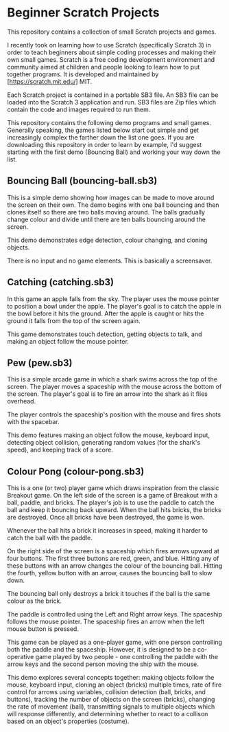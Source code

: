 # Beginner Scratch Projects

This repository contains a collection of small Scratch projects and games.

I recently took on learning how to use Scratch (specifically Scratch 3) in order
to teach beginners about simple coding processes and making their own small games.
Scratch is a free coding development environment and community aimed at children and
people looking to learn how to put together programs. It is developed and maintained
by [https://scratch.mit.edu/] MIT.

Each Scratch project is contained in a portable SB3 file. An SB3 file can be loaded
into the Scratch 3 application and run. SB3 files are Zip files which contain the
code and images required to run them.

This repository contains the following demo programs and small games. Generally
speaking, the games listed below start out simple and get increasingly complex
the farther down the list one goes. If you are downloading this repository in
order to learn by example, I'd suggest starting with the first demo (Bouncing Ball)
and working your way down the list.


## Bouncing Ball (bouncing-ball.sb3)

This is a simple demo showing how images can be made to move around the screen
on their own. The demo begins with one ball bouncing and then clones itself so
there are two balls moving around. The balls gradually change colour and divide
until there are ten balls bouncing around the screen.

This demo demonstrates edge detection, colour changing, and cloning objects.

There is no input and no game elements. This is basically a screensaver.


## Catching (catching.sb3)

In this game an apple falls from the sky. The player uses the mouse pointer to position
a bowl under the apple. The player's goal is to catch the apple in the bowl before it hits
the ground. After the apple is caught or hits the ground it falls from the top of the
screen again.

This game demonstrates touch detection, getting objects to talk, and making an object
follow the mouse pointer.


## Pew (pew.sb3)

This is a simple arcade game in which a shark swims across the top of the screen. The player
moves a spaceship with the mouse across the bottom of the screen. The player's goal is to
fire an arrow into the shark as it flies overhead.

The player controls the spaceship's position with the mouse and fires shots with the
spacebar.

This demo features making an object follow the mouse, keyboard input, detecting object
collision, generating random values (for the shark's speed), and keeping track of a score.


## Colour Pong (colour-pong.sb3)

This is a one (or two) player game which draws inspiration from the classic Breakout game.
On the left side of the screen is a game of Breakout with a ball, paddle, and bricks. The
player's job is to use the paddle to catch the ball and keep it bouncing back upward. When
the ball hits bricks, the bricks are destroyed. Once all bricks have been destroyed, the game
is won.

Whenever the ball hits a brick it increases in speed, making it harder to catch the ball
with the paddle.

On the right side of the screen is a spaceship which fires arrows upward at four buttons.
The first three buttons are red, green, and blue. Hitting any of these buttons with an
arrow changes the colour of the bouncing ball. Hitting the fourth, yellow button with an
arrow, causes the bouncing ball to slow down.

The bouncing ball only destroys a brick it touches if the ball is the same colour as the brick.

The paddle is controlled using the Left and Right arrow keys.
The spaceship follows the mouse pointer. The spaceship fires an arrow when the left
mouse button is pressed.

This game can be played as a one-player game, with one person controlling both the paddle
and the spaceship. However, it is designed to be a co-operative game played by two people - 
one controlling the paddle with the arrow keys and the second person moving the ship with 
the mouse.

This demo explores several concepts together: making objects follow the mouse, keyboard
input, cloning an object (bricks) multiple times, rate of fire control for arrows using 
variables, collision detection (ball, bricks, and buttons), tracking the number of objects
on the screen (bricks), changing the rate of movement (ball), transmitting signals
to multiple objects which will response differently, and determining whether to react
to a collison based on an object's properties (costume).



